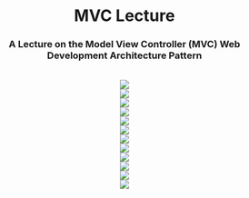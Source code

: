 <div align="center">

# MVC Lecture

### A Lecture on the Model View Controller (MVC) Web Development Architecture Pattern

<br>

<img src="https://i.ibb.co/SVmrzcp/1.png" border="0">

<br>

<img src="https://i.ibb.co/ThRD4hW/2.png" border="0">

<br>

<img src="https://i.ibb.co/KwgyXhN/3.png" border="0">

<br>

<img src="https://i.ibb.co/T4Nhb3T/4.png" border="0">

<br>

<img src="https://i.ibb.co/ssJyV5G/5.png" border="0">

<br>

<img src="https://i.ibb.co/PDTVwxS/6.png" border="0">

<br>

<img src="https://i.ibb.co/3S186qT/7.png" border="0">

<br>

<img src="https://i.ibb.co/9rCpTWs/8.png" border="0">

<br>

<img src="https://i.ibb.co/RHcrb5h/9.png" border="0">

<br>

<img src="https://i.ibb.co/N3CHNC5/10.png" border="0">

<br>

<img src="https://i.ibb.co/0QHQ6MJ/11.png" border="0">

<br>

<img src="https://i.ibb.co/4Sktnvt/12.png" border="0">

<br>

</div>
